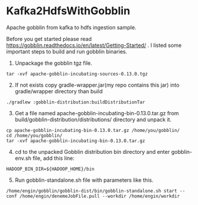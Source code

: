 # Kafka2HdfsWithGobblin
Apache gobblin from kafka to hdfs ingestion sample.

Before you get started please read https://gobblin.readthedocs.io/en/latest/Getting-Started/ . 
I listed some important steps to build and run gobblin binaries.

1. Unpackage the gobblin tgz file.

```
tar -xvf apache-gobblin-incubating-sources-0.13.0.tgz
```

2. If not exists copy gradle-wrapper.jar(my repo contains this jar) into gradle/wrapper directory than build

```
./gradlew :gobblin-distribution:buildDistributionTar
```

3. Get a file named apache-gobblin-incubating-bin-0.13.0.tar.gz from build/gobblin-distribution/distributions/ directory and unpack it.

```
cp apache-gobblin-incubating-bin-0.13.0.tar.gz /home/you/gobblin/
cd /home/you/gobblin/
tar -xvf apache-gobblin-incubating-bin-0.13.0.tar.gz
```
4. cd to the unpacked Gobblin distribution bin directory and enter gobblin-env.sh file, add this line:

```
HADOOP_BIN_DIR=${HADOOP_HOME}/bin
```

5. Run gobblin-standalone.sh file with parameters like this.

```
/home/engin/gobblin/gobblin-dist/bin/gobblin-standalone.sh start --conf /home/engin/denemeJobFile.pull --workdir /home/engin/workdir
```

